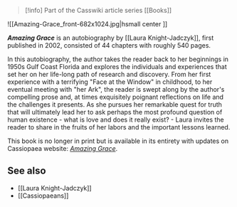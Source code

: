 > [!info] Part of the Casswiki article series [[Books]]

![[Amazing-Grace_front-682x1024.jpg|hsmall center ]]


_**Amazing Grace**_ is an autobiography by [[Laura Knight-Jadczyk]], first published in 2002, consisted of 44 chapters with roughly 540 pages.

In this autobiography, the author takes the reader back to her beginnings in 1950s Gulf Coast Florida and explores the individuals and experiences that set her on her life-long path of research and discovery. From her first experience with a terrifying "Face at the Window" in childhood, to her eventual meeting with "her Ark", the reader is swept along by the author's compelling prose and, at times exquisitely poignant reflections on life and the challenges it presents. As she pursues her remarkable quest for truth that will ultimately lead her to ask perhaps the most profound question of human existence - what is love and does it really exist? - Laura invites the reader to share in the fruits of her labors and the important lessons learned.

This book is no longer in print but is available in its entirety with updates on Cassiopaea website: [_Amazing Grace_](http://cassiopaea.org/2011/11/07/amazing-grace-acknowledgements-and-introduction/).

See also
--------

*   [[Laura Knight-Jadczyk]]
*   [[Cassiopaeans]]